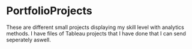 # PortfolioProjects
These are different small projects displaying my skill level with analytics methods. I have files of Tableau projects that I have done that I can send seperately aswell. 
